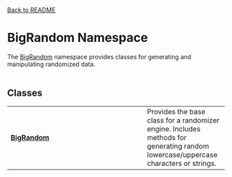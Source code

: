 <a href="https://github.com/redrithm/BigConsole/blob/master/README.md#bigconsole">Back to README</a>
<h1 id="bigrandom-namespace">BigRandom Namespace</h1>
The <a href="#bigrandom-namespace">BigRandom</a> namespace provides classes for generating and manipulating randomized data.
<br/><br/>
<h2>Classes</h2>
<table>
<tbody>
<tr>
<td width="300">
<h4><a href="https://github.com/redrithm/BigConsole/blob/master/documentation/BigRandom/BigRandom.md#bigrandom-class">BigRandom</a></h4>
</td>
<td>
Provides the base class for a randomizer engine. Includes methods for generating random lowercase/uppercase characters or strings.
</td>
</tr>
</tbody>
</table>

